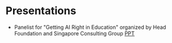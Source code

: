 # Presentations

- Panelist for "Getting AI Right in Education" organized by Head Foundation and Singapore Consulting Group [PPT](https://github.com/grandeelee/presentations/blob/main/Head%20Foundation-Getting%20AI%20Right%20in%20Education-25-Apr-2024.pdf)